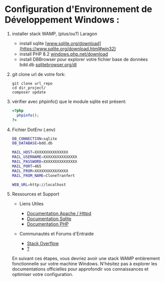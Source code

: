 # Configuration d'Environnement de Développement Windows :

1. installer stack WAMP, (plus/ou?) Laragon

    * install sqlite [www.sqlite.org/download](https://www.sqlite.org/download.html#win32)
    * install PHP 8.2 [windows.php.net/download](https://windows.php.net/download/)
    * install DBBrowser pour explorer votre fichier base de données bdd.db [sqlitebrowser.org/dl](https://sqlitebrowser.org/dl/)


1. git clone url de votre fork:

    ```shell
    git clone url_repo
    cd dir_project/
    composer update
    ```

1. vérifier avec phpinfo() que le module sqlite est présent:

    ```php
    <?php 
      phpinfo(); 
    ?>
    ```
1. Fichier DotEnv (.env)

    ```sh
    DB_CONNECTION=sqlite
    DB_DATABASE=bdd.db

    MAIL_HOST=XXXXXXXXXXXXXXX
    MAIL_USERNAME=XXXXXXXXXXXXXXX
    MAIL_PASSWORD=XXXXXXXXXXXXXXX
    MAIL_PORT=465
    MAIL_FROM=XXXXXXXXXXXXXXX
    MAIL_FROM_NAME=CloneTranfert

    WEB_URL=http://localhost
    ```

1. Ressources et Support
    * Liens Utiles
      * [Documentation Apache / Httpd](https://httpd.apache.org/docs/)
      * [Documentation Sqlite](https://sqlite.org/docs.html)
      * [Documentation PHP](https://www.php.net/docs.php)

    * Communautés et Forums d'Entraide
      * [Stack Overflow](https://stackoverflow.com/)
      * [?](#)

    En suivant ces étapes, vous devriez avoir une stack WAMP entièrement fonctionnelle sur votre machine Windows. N'hésitez pas à explorer les documentations officielles pour approfondir vos connaissances et optimiser votre configuration.
